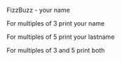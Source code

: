 FizzBuzz - your name 

For multiples of 3 print your name

For multiples of 5 print your lastname

For multiples of 3 and 5 print both

